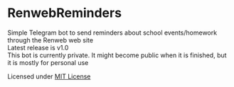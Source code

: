 # RenwebReminders
Simple Telegram bot to send reminders about school events/homework through the Renweb web site
<br/>
Latest release is v1.0
<br/>
This bot is currently private. It might become public when it is finished, but it is mostly for personal use

Licensed under [MIT License](LICENSE)
